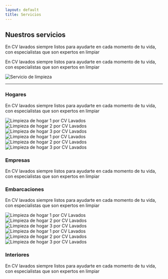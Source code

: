 ```yaml
---
layout: default
title: Servicios
---
```


<section class="nuestros-servicios">
  <div class="service-grid">
    <div class="service-text">
      <h2>Nuestros servicios</h2>
      <div class="">
        <p>En CV lavados siempre listos para ayudarte en cada momento de tu vida, con especialistas que son expertos en
          limpiar</p>
        <p>En CV lavados siempre listos para ayudarte en cada momento de tu vida, con especialistas que son expertos en
          limpiar</p>
      </div>
    </div>
    <div class="service-image">
      <img src="{{ site.domain }}/assets/images/foto-servicio.jpg" alt="Servicio de limpieza">
    </div>
  </div>
  <hr class="service-divider">
  <div class="service-info">
    <div class="service-section">
      <div class="service-text">
        <h3>Hogares</h3>
        <p>En CV lavados siempre listos para ayudarte en cada momento de tu vida, con especialistas que son expertos
          en
          limpiar</p>
      </div>
      <div class="service-image">
        <div class="slide-fotos">
          <div class="slider--inner">
            <img class="slide-img" src="{{ site.domain }}/assets/images/boat.jpg"
              alt="Limpieza de hogar 1 por CV Lavados">
            <img class="slide-img" src="{{ site.domain }}/assets/images/car.jpg"
              alt="Limpieza de hogar 2 por CV Lavados">
            <img class="slide-img" src="{{ site.domain }}/assets/images/boat.jpg"
              alt="Limpieza de hogar 3 por CV Lavados">
          </div>
        </div>
      </div>
    </div>
    <div class="service-section">
      <div class="service-image">
        <div class="slide-fotos">
          <div class="slider--inner">
            <img class="slide-img" src="{{ site.domain }}/assets/images/boat.jpg"
              alt="Limpieza de hogar 1 por CV Lavados">
            <img class="slide-img" src="{{ site.domain }}/assets/images/car.jpg"
              alt="Limpieza de hogar 2 por CV Lavados">
            <img class="slide-img" src="{{ site.domain }}/assets/images/boat.jpg"
              alt="Limpieza de hogar 3 por CV Lavados">
          </div>
        </div>
      </div>
      <div class="service-text">
        <h3>Empresas</h3>
        <p>En CV lavados siempre listos para ayudarte en cada momento de tu vida, con especialistas que son expertos
          en
          limpiar</p>
      </div>
    </div>
    <div class="service-section">
      <div class="service-text">
        <h3>Embarcaciones</h3>
        <p>En CV lavados siempre listos para ayudarte en cada momento de tu vida, con especialistas que son expertos
          en
          limpiar</p>
      </div>
      <div class="service-image">
        <div class="slide-fotos">
          <div class="slider--inner">
            <img class="slide-img" src="{{ site.domain }}/assets/images/boat.jpg"
              alt="Limpieza de hogar 1 por CV Lavados">
            <img class="slide-img" src="{{ site.domain }}/assets/images/car.jpg"
              alt="Limpieza de hogar 2 por CV Lavados">
            <img class="slide-img" src="{{ site.domain }}/assets/images/boat.jpg"
              alt="Limpieza de hogar 3 por CV Lavados">
          </div>
        </div>
      </div>
    </div>
    <div class="service-section">
      <div class="service-image">
        <div class="slide-fotos">
          <div class="slider--inner">
            <img class="slide-img" src="{{ site.domain }}/assets/images/boat.jpg"
              alt="Limpieza de hogar 1 por CV Lavados">
            <img class="slide-img" src="{{ site.domain }}/assets/images/car.jpg"
              alt="Limpieza de hogar 2 por CV Lavados">
            <img class="slide-img" src="{{ site.domain }}/assets/images/boat.jpg"
              alt="Limpieza de hogar 3 por CV Lavados">
          </div>
        </div>
      </div>
      <div class="service-text">
        <h3>Interiores</h3>
        <p>En CV lavados siempre listos para ayudarte en cada momento de tu vida, con especialistas que son expertos
          en
          limpiar</p>
      </div>
    </div>
  </div>
</section>